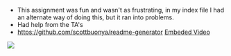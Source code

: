 * This assignment was fun and wasn't as frustrating, in my index file I had an alternate way of doing this, but it ran into problems.
* Had help from the TA's
* https://github.com/scottbuonya/readme-generator
<a href="https://drive.google.com/file/d/1qpeV959pV_hQ3ZeOhpD2R-usYxXsv4l_/view">Embeded Video</a>
<img src="images\ezgif.com-video-to-gif.webm">
